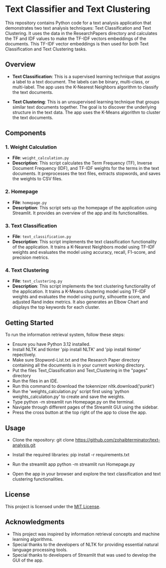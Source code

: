 # Text Classifier and Text Clustering

This repository contains Python code for a text analysis application that demonstrates two text analysis techniques: Text Classification and Text Clustering. It uses the data in the ResearchPapers directory and calculates the TF and IDF values to make the TF-IDF vectors embeddings of the documents. This TF-IDF vector embeddings is then used for both Text Classification and Text Clustering tasks.

## Overview

- **Text Classification**: This is a supervised learning technique that assigns a label to a text document. The labels can be binary, multi-class, or multi-label. The app uses the K-Nearest Neighbors algorithm to classify the text documents.

- **Text Clustering**: This is an unsupervised learning technique that groups similar text documents together. The goal is to discover the underlying structure in the text data. The app uses the K-Means algorithm to cluster the text documents.

## Components

### 1. Weight Calculation

- **File**: `weight_calculation.py`
- **Description**: This script calculates the Term Frequency (TF), Inverse Document Frequency (IDF), and TF-IDF weights for the terms in the text documents. It preprocesses the text files, extracts stopwords, and saves the weights to CSV files.

### 2. Homepage

- **File**: `homepage.py`
- **Description**: This script sets up the homepage of the application using Streamlit. It provides an overview of the app and its functionalities.

### 3. Text Classification

- **File**: `text_classification.py`
- **Description**: This script implements the text classification functionality of the application. It trains a K-Nearest Neighbors model using TF-IDF weights and evaluates the model using accuracy, recall, F1-score, and precision metrics.

### 4. Text Clustering

- **File**: `text_clustering.py`
- **Description**: This script implements the text clustering functionality of the application. It trains a K-Means clustering model using TF-IDF weights and evaluates the model using purity, silhouette score, and adjusted Rand index metrics. It also generates an Elbow Chart and displays the top keywords for each cluster.

## Getting Started
To run the information retrieval system, follow these steps:

* Ensure you have Python 3.12 installed.
* Install NLTK and tkinter 'pip install NLTK' and 'pip install tkinter' repectively.
* Make sure Stopword-List.txt and the Research Paper directory containing all the documents is in your current working directory.
* Put the files Text_Classification and Text_Clustering in the "pages" directory
* Run the files in an IDE.
* Run this command to download the tokennizer nltk.download('punkt')
* Run the 'weights_calculation.py' script first using 'python weights_calculation.py' to create and save the weights.
* Type python -m streamlit run Homepage.py on the terminal.
* Navigate through different pages of the Streamlit GUI using the sidebar.
* Press the cross button at the top right of the app to close the app.

## Usage

* Clone the repository:
git clone https://github.com/zohaibterminator/text-analysis.git

* Install the required libraries:
pip install -r requirements.txt

* Run the streamlit app
python -m streamlit run Homepage.py

* Open the app in your browser and explore the text classification and text clustering functionalities.

## License

This project is licensed under the [MIT License](LICENSE).

## Acknowledgments

* This project was inspired by information retrieval concepts and machine learning algorithms.
* Special thanks to the developers of NLTK for providing essential natural language processing tools.
* Special thanks to developers of Streamlit that was used to develop the GUI of the app.
